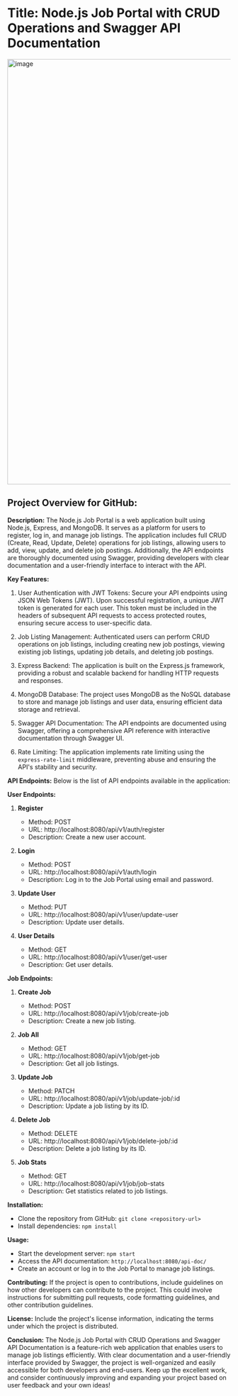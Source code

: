 # Title: Node.js Job Portal with CRUD Operations and Swagger API Documentation

<img width="960" alt="image" src="https://github.com/apurvpatil18/Node.js-Job-Portal/assets/98873382/de0b0211-ea4e-4e39-8b22-84c30f90f55e">

Project Overview for GitHub:
------------------------------

**Description:**
The Node.js Job Portal is a web application built using Node.js, Express, and MongoDB. It serves as a platform for users to register, log in, and manage job listings. The application includes full CRUD (Create, Read, Update, Delete) operations for job listings, allowing users to add, view, update, and delete job postings. Additionally, the API endpoints are thoroughly documented using Swagger, providing developers with clear documentation and a user-friendly interface to interact with the API.

**Key Features:**
1. User Authentication with JWT Tokens: Secure your API endpoints using JSON Web Tokens (JWT). Upon successful registration, a unique JWT token is generated for each user. This token must be included in the headers of subsequent API requests to access protected routes, ensuring secure access to user-specific data.

2. Job Listing Management: Authenticated users can perform CRUD operations on job listings, including creating new job postings, viewing existing job listings, updating job details, and deleting job postings.

3. Express Backend: The application is built on the Express.js framework, providing a robust and scalable backend for handling HTTP requests and responses.

4. MongoDB Database: The project uses MongoDB as the NoSQL database to store and manage job listings and user data, ensuring efficient data storage and retrieval.

5. Swagger API Documentation: The API endpoints are documented using Swagger, offering a comprehensive API reference with interactive documentation through Swagger UI.

6. Rate Limiting: The application implements rate limiting using the `express-rate-limit` middleware, preventing abuse and ensuring the API's stability and security.

**API Endpoints:**
Below is the list of API endpoints available in the application:

**User Endpoints:**
1. **Register**
   - Method: POST
   - URL: http://localhost:8080/api/v1/auth/register
   - Description: Create a new user account.

2. **Login**
   - Method: POST
   - URL: http://localhost:8080/api/v1/auth/login
   - Description: Log in to the Job Portal using email and password.

3. **Update User**
   - Method: PUT
   - URL: http://localhost:8080/api/v1/user/update-user
   - Description: Update user details.

4. **User Details**
   - Method: GET
   - URL: http://localhost:8080/api/v1/user/get-user
   - Description: Get user details.

**Job Endpoints:**
1. **Create Job**
   - Method: POST
   - URL: http://localhost:8080/api/v1/job/create-job
   - Description: Create a new job listing.

2. **Job All**
   - Method: GET
   - URL: http://localhost:8080/api/v1/job/get-job
   - Description: Get all job listings.

3. **Update Job**
   - Method: PATCH
   - URL: http://localhost:8080/api/v1/job/update-job/:id
   - Description: Update a job listing by its ID.

4. **Delete Job**
   - Method: DELETE
   - URL: http://localhost:8080/api/v1/job/delete-job/:id
   - Description: Delete a job listing by its ID.

5. **Job Stats**
   - Method: GET
   - URL: http://localhost:8080/api/v1/job/job-stats
   - Description: Get statistics related to job listings.

**Installation:**
- Clone the repository from GitHub: `git clone <repository-url>`
- Install dependencies: `npm install`

**Usage:**
- Start the development server: `npm start`
- Access the API documentation: `http://localhost:8080/api-doc/`
- Create an account or log in to the Job Portal to manage job listings.

**Contributing:**
If the project is open to contributions, include guidelines on how other developers can contribute to the project. This could involve instructions for submitting pull requests, code formatting guidelines, and other contribution guidelines.

**License:**
Include the project's license information, indicating the terms under which the project is distributed.

**Conclusion:**
The Node.js Job Portal with CRUD Operations and Swagger API Documentation is a feature-rich web application that enables users to manage job listings efficiently. With clear documentation and a user-friendly interface provided by Swagger, the project is well-organized and easily accessible for both developers and end-users. Keep up the excellent work, and consider continuously improving and expanding your project based on user feedback and your own ideas!

